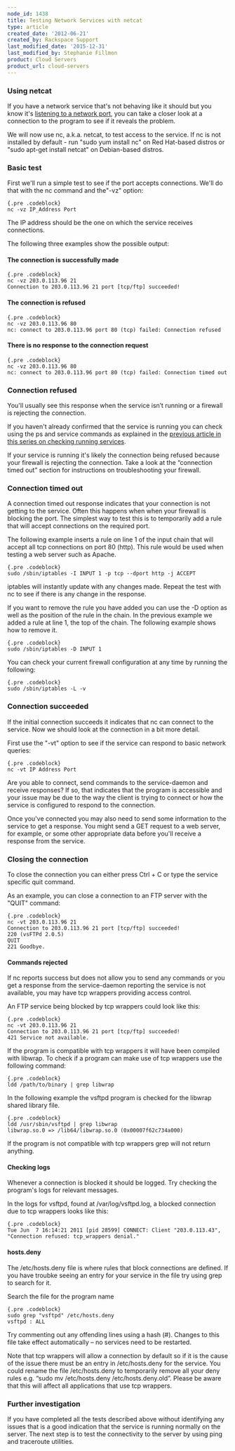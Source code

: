 ```yaml
---
node_id: 1438
title: Testing Network Services with netcat
type: article
created_date: '2012-06-21'
created_by: Rackspace Support
last_modified_date: '2015-12-31'
last_modified_by: Stephanie Fillmon
product: Cloud Servers
product_url: cloud-servers
---
```


### Using netcat

If you have a network service that's not behaving like it should but you
know it's [listening to a network
port](/how-to/checking-listening-ports-with-netstat),
you can take a closer look at a connection to the program to see if it
reveals the problem.

We will now use nc, a.k.a. netcat, to test access to the service. If nc
is not installed by default - run "sudo yum install nc" on Red Hat-based
distros or "sudo apt-get install netcat" on Debian-based distros.


### Basic test

First we'll run a simple test to see if the port accepts connections.
We'll do that with the nc command and the"-vz" option:

    {.pre .codeblock}
    nc -vz IP_Address Port

The IP address should be the one on which the service receives
connections.

The following three examples show the possible output:

#### The connection is successfully made

    {.pre .codeblock}
    nc -vz 203.0.113.96 21
    Connection to 203.0.113.96 21 port [tcp/ftp] succeeded!

#### The connection is refused

    {.pre .codeblock}
    nc -vz 203.0.113.96 80
    nc: connect to 203.0.113.96 port 80 (tcp) failed: Connection refused

#### There is no response to the connection request

    {.pre .codeblock}
    nc -vz 203.0.113.96 80
    nc: connect to 203.0.113.96 port 80 (tcp) failed: Connection timed out

### Connection refused

You'll usually see this response when the service isn&rsquo;t running or a
firewall is rejecting the connection.

If you haven't already confirmed that the service is running you can
check using the ps and service commands as explained in the [previous
article in this series on checking running
services](/how-to/checking-running-services-on-linux).

If your service is running it's likely the connection being refused
because your firewall is rejecting the connection. Take a look at the
&ldquo;connection timed out&rdquo; section for instructions on troubleshooting your
firewall.


### Connection timed out

A connection timed out response indicates that your connection is not
getting to the service. Often this happens when when your firewall is
blocking the port. The simplest way to test this is to temporarily add a
rule that will accept connections on the required port.

The following example inserts a rule on line 1 of the input chain that
will accept all tcp connections on port 80 (http). This rule would be
used when testing a web server such as Apache.

    {.pre .codeblock}
    sudo /sbin/iptables -I INPUT 1 -p tcp --dport http -j ACCEPT

iptables will instantly update with any changes made. Repeat the test
with nc to see if there is any change in the response.

If you want to remove the rule you have added you can use the -D option
as well as the position of the rule in the chain. In the previous
example we added a rule at line 1, the top of the chain. The following
example shows how to remove it.

    {.pre .codeblock}
    sudo /sbin/iptables -D INPUT 1


You can check your current firewall configuration at any time by running
the following:

    {.pre .codeblock}
    sudo /sbin/iptables -L -v

### Connection succeeded

If the initial connection succeeds it indicates that nc can connect to
the service. Now we should look at the connection in a bit more detail.

First use the "-vt" option to see if the service can respond to basic
network queries:

    {.pre .codeblock}
    nc -vt IP Address Port

Are you able to connect, send commands to the service-daemon and receive
responses? If so, that indicates that the program is accessible and your
issue may be due to the way the client is trying to connect or how the
service is configured to respond to the connection.

Once you've connected you may also need to send some information to the
service to get a response. You might send a GET request to a web server,
for example, or some other appropriate data before you'll receive a
response from the service.

### Closing the connection

To close the connection you can either press Ctrl + C or type the
service specific quit command.

As an example, you can close a connection to an FTP server with the
"QUIT" command:

    {.pre .codeblock}
    nc -vt 203.0.113.96 21
    Connection to 203.0.113.96 21 port [tcp/ftp] succeeded!
    220 (vsFTPd 2.0.5)
    QUIT
    221 Goodbye.

#### Commands rejected

If nc reports success but does not allow you to send any commands or you
get a response from the service-daemon reporting the service is not
available, you may have tcp wrappers providing access control.

An FTP service being blocked by tcp wrappers could look like this:

    {.pre .codeblock}
    nc -vt 203.0.113.96 21
    Connection to 203.0.113.96 21 port [tcp/ftp] succeeded!
    421 Service not available.

If the program is compatible with tcp wrappers it will have been
compiled with libwrap. To check if a program can make use of tcp
wrappers use the following command:

    {.pre .codeblock}
    ldd /path/to/binary | grep libwrap

In the following example the vsftpd program is checked for the libwrap
shared library file.

    {.pre .codeblock}
    ldd /usr/sbin/vsftpd | grep libwrap
    libwrap.so.0 => /lib64/libwrap.so.0 (0x00007f62c734a000)

If the program is not compatible with tcp wrappers grep will not return
anything.

#### Checking logs

Whenever a connection is blocked it should be logged. Try checking the
program's logs for relevant messages.

In the logs for vsftpd, found at /var/log/vsftpd.log, a blocked
connection due to tcp wrappers looks like this:

    {.pre .codeblock}
    Tue Jun  7 16:14:21 2011 [pid 28599] CONNECT: Client "203.0.113.43", "Connection refused: tcp_wrappers denial."

#### hosts.deny

The /etc/hosts.deny file is where rules that block connections are
defined. If you have troubke seeing an entry for your service in the
file try using grep to search for it.

Search the file for the program name

    {.pre .codeblock}
    sudo grep "vsftpd" /etc/hosts.deny
    vsftpd : ALL

Try commenting out any offending lines using a hash (\#). Changes to
this file take effect automatically &ndash; no services need to be restarted.

Note that tcp wrappers will allow a connection by default so if it is
the cause of the issue there must be an entry in /etc/hosts.deny for the
service. You could rename the file /etc/hosts.deny to temporarily remove
all your deny rules e.g. &ldquo;sudo mv /etc/hosts.deny /etc/hosts.deny.old&rdquo;.
Please be aware that this will affect all applications that use tcp
wrappers.

### Further investigation

If you have completed all the tests described above without identifying
any issues that is a good indication that the service is running
normally on the server. The next step is to test the connectivity to the
server by using ping and traceroute utilities.
